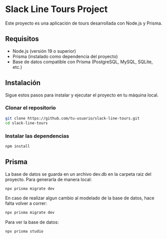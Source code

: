 # Slack Line Tours Project

Este proyecto es una aplicación de tours desarrollada con Node.js y Prisma.

## Requisitos

- Node.js (versión 19 o superior)
- Prisma (instalado como dependencia del proyecto)
- Base de datos compatible con Prisma (PostgreSQL, MySQL, SQLite, etc.)

## Instalación

Sigue estos pasos para instalar y ejecutar el proyecto en tu máquina local.

### Clonar el repositorio

```bash
git clone https://github.com/tu-usuario/slack-line-tours.git
cd slack-line-tours
```

### Instalar las dependencias
```bash
npm install
```

## Prisma

La base de datos se guarda en un archivo dev.db en la carpeta raiz del proyecto.
Para generarla de manera local:
```bash
npx prisma migrate dev
```
En caso de realizar algun cambio al modelado de la base de datos, hace falta volver a correr: 
```bash
npx prisma migrate dev
```
Para ver la base de datos:
```bash
npx prisma studio
```

